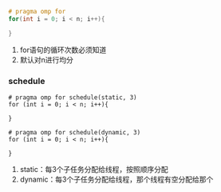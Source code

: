 ```c++
# pragma omp for
for(int i = 0; i < n; i++){

}
```
1. for语句的循环次数必须知道
2. 默认对n进行均分


### schedule
```
# pragma omp for schedule(static, 3)
for (int i = 0; i < n; i++){

}

# pragma omp for schedule(dynamic, 3)
for (int i = 0; i < n; i++){

}
```
1. static：每3个子任务分配给线程，按照顺序分配
2. dynamic：每3个子任务分配给线程，那个线程有空分配给那个

